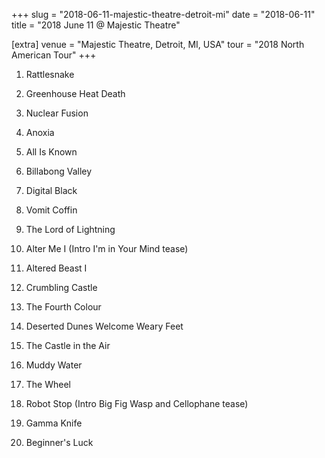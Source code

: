+++
slug = "2018-06-11-majestic-theatre-detroit-mi"
date = "2018-06-11"
title = "2018 June 11 @ Majestic Theatre"

[extra]
venue = "Majestic Theatre, Detroit, MI, USA"
tour = "2018 North American Tour"
+++


 1. Rattlesnake

 2. Greenhouse Heat Death

 3. Nuclear Fusion

 4. Anoxia

 5. All Is Known

 6. Billabong Valley

 7. Digital Black

 8. Vomit Coffin

 9. The Lord of Lightning

10. Alter Me I
    (Intro I'm in Your Mind tease)

11. Altered Beast I

12. Crumbling Castle

13. The Fourth Colour

14. Deserted Dunes Welcome Weary Feet

15. The Castle in the Air

16. Muddy Water

17. The Wheel

18. Robot Stop
    (Intro Big Fig Wasp and Cellophane tease)

19. Gamma Knife

20. Beginner's Luck


